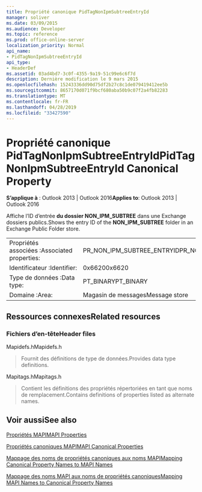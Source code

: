 ```yaml
---
title: Propriété canonique PidTagNonIpmSubtreeEntryId
manager: soliver
ms.date: 03/09/2015
ms.audience: Developer
ms.topic: reference
ms.prod: office-online-server
localization_priority: Normal
api_name:
- PidTagNonIpmSubtreeEntryId
api_type:
- HeaderDef
ms.assetid: 03ad4bd7-3c0f-4355-9a19-51c99e6c6f7d
description: Dernière modification le 9 mars 2015
ms.openlocfilehash: 15243336dd90d75df2b27c8c1de079419412ee5b
ms.sourcegitcommit: 8657170d071f9bcf680aba50b9c07f2a4fb82283
ms.translationtype: MT
ms.contentlocale: fr-FR
ms.lasthandoff: 04/28/2019
ms.locfileid: "33427590"
---
```

# <a name="pidtagnonipmsubtreeentryid-canonical-property"></a><span data-ttu-id="9345f-103">Propriété canonique PidTagNonIpmSubtreeEntryId</span><span class="sxs-lookup"><span data-stu-id="9345f-103">PidTagNonIpmSubtreeEntryId Canonical Property</span></span>

  
  
<span data-ttu-id="9345f-104">**S’applique à** : Outlook 2013 | Outlook 2016</span><span class="sxs-lookup"><span data-stu-id="9345f-104">**Applies to**: Outlook 2013 | Outlook 2016</span></span> 
  
<span data-ttu-id="9345f-105">Affiche l’ID d’entrée **du dossier NON_IPM_SUBTREE** dans une Exchange dossiers publics.</span><span class="sxs-lookup"><span data-stu-id="9345f-105">Shows the entry ID of the **NON_IPM_SUBTREE** folder in an Exchange Public Folder store.</span></span> 
  
|||
|:-----|:-----|
|<span data-ttu-id="9345f-106">Propriétés associées :</span><span class="sxs-lookup"><span data-stu-id="9345f-106">Associated properties:</span></span>  <br/> |<span data-ttu-id="9345f-107">PR_NON_IPM_SUBTREE_ENTRYID</span><span class="sxs-lookup"><span data-stu-id="9345f-107">PR_NON_IPM_SUBTREE_ENTRYID</span></span>  <br/> |
|<span data-ttu-id="9345f-108">Identificateur :</span><span class="sxs-lookup"><span data-stu-id="9345f-108">Identifier:</span></span>  <br/> |<span data-ttu-id="9345f-109">0x6620</span><span class="sxs-lookup"><span data-stu-id="9345f-109">0x6620</span></span>  <br/> |
|<span data-ttu-id="9345f-110">Type de données :</span><span class="sxs-lookup"><span data-stu-id="9345f-110">Data type:</span></span>  <br/> |<span data-ttu-id="9345f-111">PT_BINARY</span><span class="sxs-lookup"><span data-stu-id="9345f-111">PT_BINARY</span></span>  <br/> |
|<span data-ttu-id="9345f-112">Domaine :</span><span class="sxs-lookup"><span data-stu-id="9345f-112">Area:</span></span>  <br/> |<span data-ttu-id="9345f-113">Magasin de messages</span><span class="sxs-lookup"><span data-stu-id="9345f-113">Message store</span></span>  <br/> |
   
## <a name="related-resources"></a><span data-ttu-id="9345f-114">Ressources connexes</span><span class="sxs-lookup"><span data-stu-id="9345f-114">Related resources</span></span>

### <a name="header-files"></a><span data-ttu-id="9345f-115">Fichiers d’en-tête</span><span class="sxs-lookup"><span data-stu-id="9345f-115">Header files</span></span>

<span data-ttu-id="9345f-116">Mapidefs.h</span><span class="sxs-lookup"><span data-stu-id="9345f-116">Mapidefs.h</span></span>
  
> <span data-ttu-id="9345f-117">Fournit des définitions de type de données.</span><span class="sxs-lookup"><span data-stu-id="9345f-117">Provides data type definitions.</span></span>
    
<span data-ttu-id="9345f-118">Mapitags.h</span><span class="sxs-lookup"><span data-stu-id="9345f-118">Mapitags.h</span></span>
  
> <span data-ttu-id="9345f-119">Contient les définitions des propriétés répertoriées en tant que noms de remplacement.</span><span class="sxs-lookup"><span data-stu-id="9345f-119">Contains definitions of properties listed as alternate names.</span></span>
    
## <a name="see-also"></a><span data-ttu-id="9345f-120">Voir aussi</span><span class="sxs-lookup"><span data-stu-id="9345f-120">See also</span></span>



[<span data-ttu-id="9345f-121">Propriétés MAPI</span><span class="sxs-lookup"><span data-stu-id="9345f-121">MAPI Properties</span></span>](mapi-properties.md)
  
[<span data-ttu-id="9345f-122">Propriétés canoniques MAPI</span><span class="sxs-lookup"><span data-stu-id="9345f-122">MAPI Canonical Properties</span></span>](mapi-canonical-properties.md)
  
[<span data-ttu-id="9345f-123">Mappage des noms de propriétés canoniques aux noms MAPI</span><span class="sxs-lookup"><span data-stu-id="9345f-123">Mapping Canonical Property Names to MAPI Names</span></span>](mapping-canonical-property-names-to-mapi-names.md)
  
[<span data-ttu-id="9345f-124">Mappage des noms MAPI aux noms de propriétés canoniques</span><span class="sxs-lookup"><span data-stu-id="9345f-124">Mapping MAPI Names to Canonical Property Names</span></span>](mapping-mapi-names-to-canonical-property-names.md)

